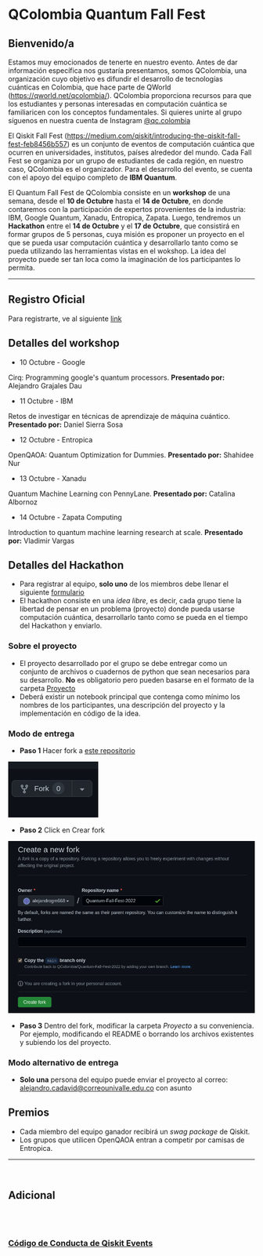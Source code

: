 # QColombia Quantum Fall Fest

## Bienvenido/a

Estamos muy emocionados de tenerte en nuestro evento. Antes de dar información específica nos gustaría presentamos, somos QColombia, una organización cuyo objetivo es difundir el desarrollo de tecnologías cuánticas en Colombia, que hace parte de QWorld (https://qworld.net/qcolombia/). QColombia proporciona recursos para que los estudiantes y personas interesadas en computación cuántica se familiaricen con los conceptos fundamentales. Si quieres unirte al grupo síguenos en nuestra cuenta de Instagram [@qc.colombia](https://www.instagram.com/qc.colombia/)

El Qiskit Fall Fest (https://medium.com/qiskit/introducing-the-qiskit-fall-fest-feb8456b557) es un conjunto de eventos de computación cuántica que ocurren en universidades, institutos, países alrededor del mundo. Cada Fall Fest se organiza por un grupo de estudiantes de cada región, en nuestro caso, QColombia es el organizador. Para el desarrollo del evento, se cuenta con el apoyo del equipo completo de **IBM Quantum**. 

El Quantum Fall Fest de QColombia consiste en un **workshop** de una semana, desde el **10 de Octubre** hasta el **14 de Octubre**, en donde contaremos con la participación de expertos provenientes de la industria: IBM, Google Quantum, Xanadu, Entropica, Zapata. Luego, tendremos un **Hackathon** entre el **14 de Octubre** y el **17 de Octubre**, que consistirá en formar grupos de 5 personas, cuya misión es proponer un proyecto en el que se pueda usar computación cuántica y desarrollarlo tanto como se pueda utilizando las herramientas vistas en el wokshop. La idea del proyecto puede ser tan loca como la imaginación de los participantes lo permita. 

--------------------------------
## Registro Oficial
Para registrarte, ve al siguiente [link](https://airtable.com/shrczNjv28rPqUn0d)

## Detalles del workshop
* 10 Octubre - Google

Cirq: Programming google's quantum processors. 
**Presentado por:** Alejandro Grajales Dau
* 11 Octubre - IBM

Retos de investigar en técnicas de aprendizaje de máquina cuántico.
**Presentado por:** Daniel Sierra Sosa
* 12 Octubre - Entropica

OpenQAOA: Quantum Optimization for Dummies. 
**Presentado por:** Shahidee Nur
* 13 Octubre - Xanadu

Quantum Machine Learning con PennyLane.
**Presentado por:** Catalina Albornoz
* 14 Octubre - Zapata Computing

Introduction to quantum machine learning research at scale.
**Presentado por:** Vladimir Vargas

## Detalles del Hackathon

* Para registrar al equipo, **solo uno** de los miembros debe llenar el siguiente [formulario](https://airtable.com/shrH893uU95qXRynb)
* El hackathon consiste en una *idea libre*, es decir, cada grupo tiene la libertad de pensar en un problema (proyecto) donde pueda usarse computación cuántica, desarrollarlo tanto como se pueda en el tiempo del Hackathon y enviarlo. 

### Sobre el proyecto
* El proyecto desarrollado por el grupo se debe entregar como un conjunto de archivos o cuadernos de python que sean necesarios para su desarrollo. **No** es obligatorio pero pueden basarse en el formato de la carpeta [Proyecto](https://github.com/QColombia/Quantum-Fall-Fest-2022/tree/main/Proyecto) 
* Deberá existir un notebook principal que contenga como mínimo los nombres de los participantes, una descripción del proyecto y la implementación en código de la idea.

### Modo de entrega
* **Paso 1** Hacer fork a [este repositorio](https://github.com/QColombia/Quantum-Fall-Fest-2022) 

![1](img/fork1.png)

* **Paso 2** Click en Crear fork

![2](img/fork2.png)


* **Paso 3** Dentro del fork, modificar la carpeta *Proyecto* a su conveniencia. Por ejemplo, modificando el README o borrando los archivos existentes y subiendo los del proyecto.


### Modo alternativo de entrega
* **Solo una** persona del equipo puede enviar el proyecto al correo: alejandro.cadavid@correounivalle.edu.co con asunto 

## Premios

* Cada miembro del equipo ganador recibirá un *swag package* de Qiskit. 
* Los grupos que utilicen OpenQAOA entran a competir por camisas de Entropica.

--------------------------------


<br>

## Adicional

<br><br>
### [Código de Conducta de Qiskit Events](https://github.com/Qiskit/qiskit/blob/master/CODE_OF_CONDUCT.md)
